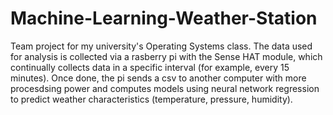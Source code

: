 # Machine-Learning-Weather-Station

Team project for my university's Operating Systems class. The data used for analysis is collected via a rasberry pi with the Sense HAT module, which continually collects data in a specific interval (for example, every 15 minutes). Once done, the pi sends a csv to another computer with more procesdsing power and computes models using neural network regression to predict weather characteristics (temperature, pressure, humidity). 
